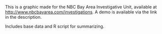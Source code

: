 This is a graphic made for the NBC Bay Area Investigative Unit, available at http://www.nbcbayarea.com/investigations. A demo is available via the link in the description.

Includes base data and R script for summarizing.
